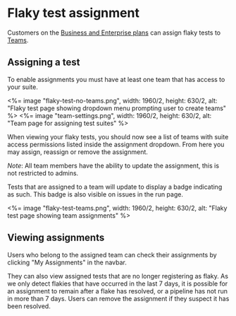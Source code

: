 # Flaky test assignment

Customers on the [Business and Enterprise plans](https://buildkite.com/pricing) can assign flaky tests to [Teams](#permissions-with-teams).

## Assigning a test

To enable assignments you must have at least one team that has access to your suite.

<%= image "flaky-test-no-teams.png", width: 1960/2, height: 630/2, alt: "Flaky test page showing dropdown menu prompting user to create teams" %>
<%= image "team-settings.png", width: 1960/2, height: 630/2, alt: "Team page for assigning test suites" %>

When viewing your flaky tests, you should now see a list of teams with suite access permissions listed inside the assignment dropdown. From here you may assign, reassign or remove the assignment.

_Note_: All team members have the ability to update the assignment, this is not restricted to admins.

Tests that are assigned to a team will update to display a badge indicating as such. This badge is also visible on issues in the run page.

<%= image "flaky-test-teams.png", width: 1960/2, height: 630/2, alt: "Flaky test page showing team assignments" %>

## Viewing assignments

Users who belong to the assigned team can check their assignments by clicking "My Assignments" in the navbar.

They can also view assigned tests that are no longer registering as flaky. As we only detect flakies that have occurred in the last 7 days, it is possible for an assignment to remain after a flake has resolved, or a pipeline has not run in more than 7 days. Users can remove the assignment if they suspect it has been resolved.

